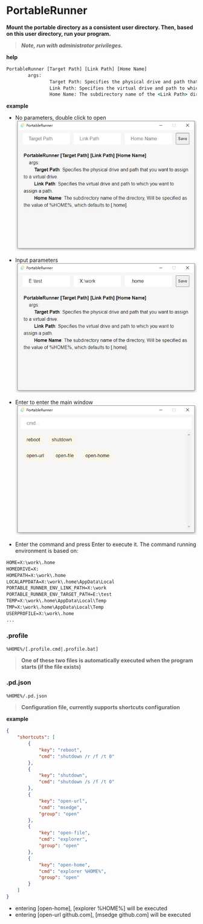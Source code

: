 # PortableRunner

**Mount the portable directory as a consistent user directory. Then, based on this user directory, run your program.**   
>***Note, run with administrator privileges.***  

**help**
```cmd
PortableRunner [Target Path] [Link Path] [Home Name]
        args:
                Target Path: Specifies the physical drive and path that you want to assign to a virtual drive.
                Link Path: Specifies the virtual drive and path to which you want to assign a path.
                Home Name: The subdirectory name of the <Link Path> directory, Will be specified as the value of %HOME%, which defaults to [.home].
```

**example**

* No parameters, double click to open  
![1](./images/1.png)  

* Input parameters  
![2](./images/2.png)  

* Enter to enter the main window  
![3](./images/3.png)  

* Enter the command and press Enter to execute it. The command running environment is based on:
```cmd
HOME=X:\work\.home
HOMEDRIVE=X:
HOMEPATH=X:\work\.home
LOCALAPPDATA=X:\work\.home\AppData\Local
PORTABLE_RUNNER_ENV_LINK_PATH=X:\work
PORTABLE_RUNNER_ENV_TARGET_PATH=E:\test
TEMP=X:\work\.home\AppData\Local\Temp
TMP=X:\work\.home\AppData\Local\Temp
USERPROFILE=X:\work\.home
...
```

### .profile  
`%HOME%/[.profile.cmd|.profile.bat]`  
> **One of these two files is automatically executed when the program starts (if the file exists)**  

### .pd.json  
`%HOME%/.pd.json`  
> **Configuration file, currently supports shortcuts configuration**  

**example**
```json
{
    "shortcuts": [
        {
            "key": "reboot",
            "cmd": "shutdown /r /f /t 0"
        },
        {
            "key": "shutdown",
            "cmd": "shutdown /s /f /t 0"
        },
        {
            "key": "open-url",
            "cmd": "msedge",
            "group": "open"
        },
        {
            "key": "open-file",
            "cmd": "explorer",
            "group": "open"
        },
        {
            "key": "open-home",
            "cmd": "explorer %HOME%",
            "group": "open"
        }
    ]
}
```
* entering [open-home], [explorer %HOME%] will be executed
* entering [open-url github.com], [msedge github.com] will be executed

